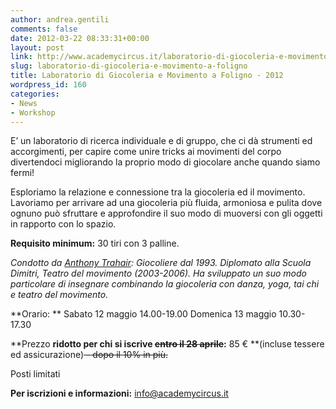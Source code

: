 ```yaml
---
author: andrea.gentili
comments: false
date: 2012-03-22 08:33:31+00:00
layout: post
link: http://www.academycircus.it/laboratorio-di-giocoleria-e-movimento-a-foligno/
slug: laboratorio-di-giocoleria-e-movimento-a-foligno
title: Laboratorio di Giocoleria e Movimento a Foligno - 2012
wordpress_id: 160
categories:
- News
- Workshop
---
```


E’ un laboratorio di ricerca individuale e di gruppo, che ci dà strumenti ed accorgimenti, per capire come unire tricks ai movimenti del corpo divertendoci migliorando la proprio modo di giocolare anche quando siamo fermi!
<!-- more -->

Esploriamo la relazione e connessione tra la giocoleria ed il movimento.
Lavoriamo per arrivare ad una giocoleria più fluida, armoniosa e pulita dove ognuno può sfruttare e approfondire il suo modo di muoversi con gli oggetti in rapporto con lo spazio.

**Requisito minimum:** 30 tiri con 3 palline.

_Condotto da [Anthony Trahair](http://anthonytrahair.com/): Giocoliere dal 1993. Diplomato alla Scuola Dimitri, Teatro del movimento (2003-2006). Ha sviluppato un suo modo particolare di insegnare combinando la giocoleria con danza, yoga, tai chi e teatro del movimento._

**Orario: **
Sabato 12 maggio 14.00-19.00
Domenica 13 maggio 10.30-17.30

**Prezzo **ridotto per chi si iscrive <del>entro il 28 aprile</del>:** 85 € **(incluse tessere ed assicurazione)<del> - dopo il 10% in più.</del>

Posti limitati

**Per iscrizioni e informazioni:** info@academycircus.it
